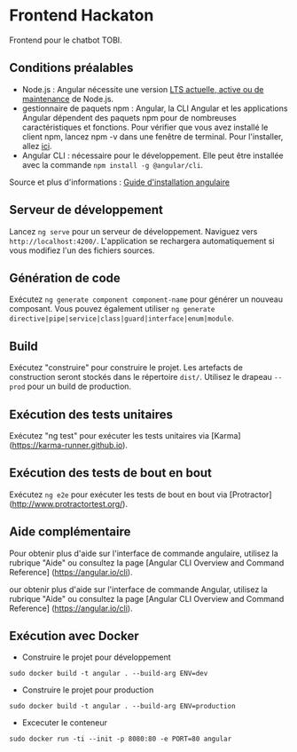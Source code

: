 # Frontend Hackaton

Frontend pour le chatbot TOBI.
## Conditions préalables

- Node.js : Angular nécessite une version [LTS actuelle, active ou de maintenance](https://nodejs.org/about/releases) de Node.js.
- gestionnaire de paquets npm : Angular, la CLI Angular et les applications Angular dépendent des paquets npm pour de nombreuses caractéristiques et fonctions. Pour vérifier que vous avez installé le client npm, lancez npm -v dans une fenêtre de terminal. Pour l'installer, allez [ici](https://docs.npmjs.com/cli/install).
- Angular CLI : nécessaire pour le développement. Elle peut être installée avec la commande `npm install -g @angular/cli`.

Source et plus d'informations : [Guide d'installation angulaire](https://angular.io/guide/setup-local)
## Serveur de développement

Lancez `ng serve` pour un serveur de développement. Naviguez vers `http://localhost:4200/`. L'application se rechargera automatiquement si vous modifiez l'un des fichiers sources.

## Génération de code

Exécutez `ng generate component component-name` pour générer un nouveau composant. Vous pouvez également utiliser `ng generate directive|pipe|service|class|guard|interface|enum|module`.

## Build

Exécutez "construire" pour construire le projet. Les artefacts de construction seront stockés dans le répertoire `dist/`. Utilisez le drapeau `--prod` pour un build de production.

## Exécution des tests unitaires

Exécutez "ng test" pour exécuter les tests unitaires via [Karma] (https://karma-runner.github.io).

## Exécution des tests de bout en bout

Exécutez `ng e2e` pour exécuter les tests de bout en bout via [Protractor] (http://www.protractortest.org/).

## Aide complémentaire

Pour obtenir plus d'aide sur l'interface de commande angulaire, utilisez la rubrique "Aide" ou consultez la page [Angular CLI Overview and Command Reference] (https://angular.io/cli).

our obtenir plus d'aide sur l'interface de commande Angular, utilisez la rubrique "Aide" ou consultez la page [Angular CLI Overview and Command Reference] (https://angular.io/cli).

## Exécution avec Docker

* Construire le projet pour développement

```terminal
sudo docker build -t angular . --build-arg ENV=dev
```

* Construire le projet pour production

```terminal
sudo docker build -t angular . --build-arg ENV=production
```

* Excecuter le conteneur

```terminal
sudo docker run -ti --init -p 8080:80 -e PORT=80 angular
```

